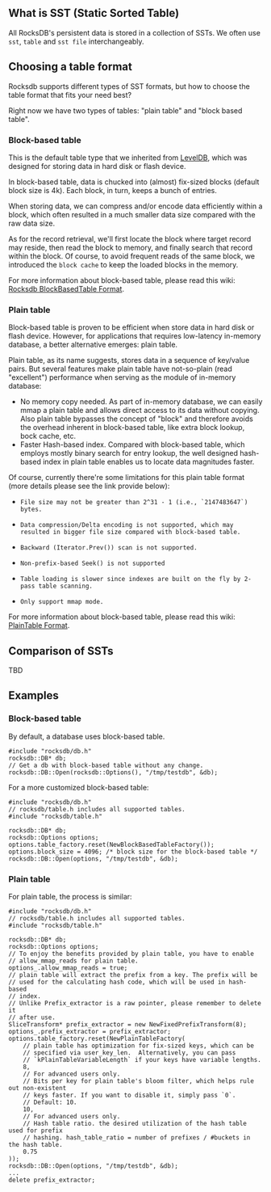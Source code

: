 ## What is SST (Static Sorted Table)
All RocksDB's persistent data is stored in a collection of SSTs. We often use `sst`, `table` and `sst file` interchangeably. 

## Choosing a table format

Rocksdb supports different types of SST formats, but how to choose the table format that fits your need best?

Right now we have two types of tables: "plain table" and "block based table".

### Block-based table ###

This is the default table type that we inherited from [LevelDB](http://leveldb.googlecode.com/svn/trunk/doc/index.html), which was designed for storing data in hard disk or flash device.

In block-based table, data is chucked into (almost) fix-sized blocks (default block size is 4k). Each block, in turn, keeps a bunch of entries.

When storing data, we can compress and/or encode data efficiently within a block, which often resulted in a much smaller data size compared with the raw data size.

As for the record retrieval, we'll first locate the block where target record may reside, then read the block to memory, and finally search that record within the block. Of course, to avoid frequent reads of the same block, we introduced the `block cache` to keep the loaded blocks in the memory.

For more information about block-based table, please read this wiki: [Rocksdb BlockBasedTable Format](https://github.com/facebook/rocksdb/wiki/Rocksdb-BlockBasedTable-Format).

### Plain table ###

Block-based table is proven to be efficient when store data in hard disk or flash device. However, for applications that requires low-latency in-memory database, a better alternative emerges: plain table.

Plain table, as its name suggests, stores data in a sequence of key/value pairs. But several features make plain table have not-so-plain (read "excellent") performance when serving as the module of in-memory database:

* No memory copy needed. As part of in-memory database, we can easily mmap a plain table and allows direct access to its data without copying. Also plain table bypasses the concept of "block" and therefore avoids the overhead inherent in block-based table, like extra block lookup, bock cache, etc.
* Faster Hash-based index. Compared with block-based table, which employs mostly binary search for entry lookup, the well designed hash-based index in plain table enables us to locate data magnitudes faster.

Of course, currently there're some limitations for this plain table format (more details please see the link provide below):

*     File size may not be greater than 2^31 - 1 (i.e., `2147483647`) bytes.
*     Data compression/Delta encoding is not supported, which may resulted in bigger file size compared with block-based table.
*     Backward (Iterator.Prev()) scan is not supported.
*     Non-prefix-based Seek() is not supported
*     Table loading is slower since indexes are built on the fly by 2-pass table scanning.
*     Only support mmap mode.

For more information about block-based table, please read this wiki: [PlainTable Format](https://github.com/facebook/rocksdb/wiki/PlainTable-Format).

## Comparison of SSTs

TBD

## Examples

### Block-based table
By default, a database uses block-based table.

    #include "rocksdb/db.h"
    rocksdb::DB* db;
    // Get a db with block-based table without any change.
    rocksdb::DB::Open(rocksdb::Options(), "/tmp/testdb", &db);

For a more customized block-based table:

    #include "rocksdb/db.h"
    // rocksdb/table.h includes all supported tables.
    #include "rocksdb/table.h"

    rocksdb::DB* db;
    rocksdb::Options options;
    options.table_factory.reset(NewBlockBasedTableFactory());
    options.block_size = 4096; /* block size for the block-based table */
    rocksdb::DB::Open(options, "/tmp/testdb", &db);

### Plain table
For plain table, the process is similar:

    #include "rocksdb/db.h"
    // rocksdb/table.h includes all supported tables.
    #include "rocksdb/table.h"

    rocksdb::DB* db;
    rocksdb::Options options;
    // To enjoy the benefits provided by plain table, you have to enable
    // allow_mmap_reads for plain table.
    options_.allow_mmap_reads = true;
    // plain table will extract the prefix from a key. The prefix will be
    // used for the calculating hash code, which will be used in hash-based
    // index.
    // Unlike Prefix_extractor is a raw pointer, please remember to delete it
    // after use.
    SliceTransform* prefix_extractor = new NewFixedPrefixTransform(8);
    options_.prefix_extractor = prefix_extractor;
    options.table_factory.reset(NewPlainTableFactory(
        // plain table has optimization for fix-sized keys, which can be
        // specified via user_key_len.  Alternatively, you can pass
        // `kPlainTableVariableLength` if your keys have variable lengths.
        8,
        // For advanced users only. 
        // Bits per key for plain table's bloom filter, which helps rule out non-existent
        // keys faster. If you want to disable it, simply pass `0`.
        // Default: 10.
        10,
        // For advanced users only.
        // Hash table ratio. the desired utilization of the hash table used for prefix
        // hashing. hash_table_ratio = number of prefixes / #buckets in the hash table.
        0.75
    ));
    rocksdb::DB::Open(options, "/tmp/testdb", &db);
    ...
    delete prefix_extractor;